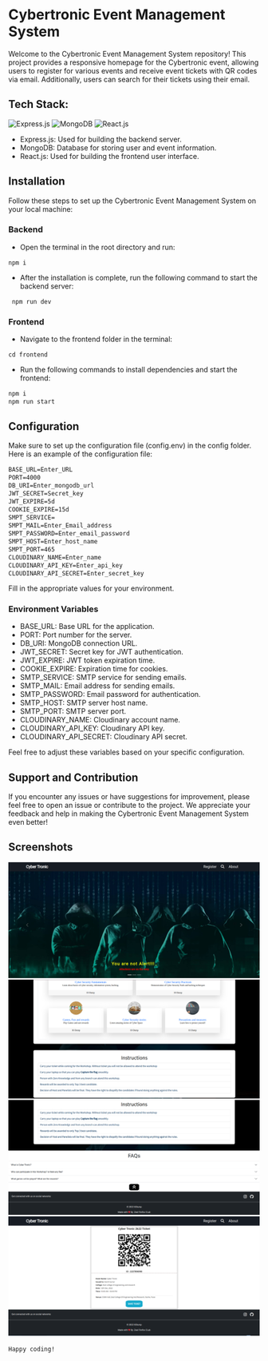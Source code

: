 # Cybertronic Event Management System
Welcome to the Cybertronic Event Management System repository! This project provides a responsive homepage for the Cybertronic event, allowing users to register for various events and receive event tickets with QR codes via email. Additionally, users can search for their tickets using their email.

## Tech Stack:
![Express.js](https://img.shields.io/badge/Express.js-^4.17.1-blue)
![MongoDB](https://img.shields.io/badge/Mongoose-^5.13.5-green)
![React.js](https://img.shields.io/badge/React.js-^18.2.0-blue)
- Express.js: Used for building the backend server.
- MongoDB: Database for storing user and event information.
- React.js: Used for building the frontend user interface.


## Installation
Follow these steps to set up the Cybertronic Event Management System on your local machine:

### Backend
- Open the terminal in the root directory and run: 
```
npm i
```
- After the installation is complete, run the following command to start the backend server: 
```
 npm run dev 
 ```

### Frontend
- Navigate to the frontend folder in the terminal: 
``` 
cd frontend
```
- Run the following commands to install dependencies and start the frontend: 

```
npm i
npm run start 
```

## Configuration
Make sure to set up the configuration file (config.env) in the config folder. Here is an example of the configuration file:
```
BASE_URL=Enter_URL
PORT=4000
DB_URI=Enter_mongodb_url
JWT_SECRET=Secret_key
JWT_EXPIRE=5d
COOKIE_EXPIRE=15d
SMPT_SERVICE=
SMPT_MAIL=Enter_Email_address
SMPT_PASSWORD=Enter_email_password
SMPT_HOST=Enter_host_name
SMPT_PORT=465
CLOUDINARY_NAME=Enter_name
CLOUDINARY_API_KEY=Enter_api_key
CLOUDINARY_API_SECRET=Enter_secret_key
```

Fill in the appropriate values for your environment.

### Environment Variables
- BASE_URL: Base URL for the application.
- PORT: Port number for the server.
- DB_URI: MongoDB connection URL.
- JWT_SECRET: Secret key for JWT authentication.
- JWT_EXPIRE: JWT token expiration time.
- COOKIE_EXPIRE: Expiration time for cookies.
- SMTP_SERVICE: SMTP service for sending emails.
- SMTP_MAIL: Email address for sending emails.
- SMTP_PASSWORD: Email password for authentication.
- SMTP_HOST: SMTP server host name.
- SMTP_PORT: SMTP server port.
- CLOUDINARY_NAME: Cloudinary account name.
- CLOUDINARY_API_KEY: Cloudinary API key.
- CLOUDINARY_API_SECRET: Cloudinary API secret.

Feel free to adjust these variables based on your specific configuration.

## Support and Contribution
If you encounter any issues or have suggestions for improvement, please feel free to open an issue or contribute to the project. We appreciate your feedback and help in making the Cybertronic Event Management System even better!

## Screenshots
![Hero section](./screenshots/1.png)
![Homepgae](./screenshots/2.png)
![Homepgae](./screenshots/3.png)
![Ticket](./screenshots/4.png)


`Happy coding!`
